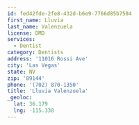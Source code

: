 ```yaml
---
id: fed42fde-2fe8-432d-b6e9-7766d85b7504
first_name: Lluvia
last_name: Valenzuela
license: DMD
services:
  - Dentist
category: Dentists
address: '11016 Rossi Ave'
city: 'Las Vegas'
state: NV
zip: '89144'
phone: '(702) 870-1350'
title: 'Lluvia Valenzuela'
_geoloc:
  lat: 36.179
  lng: -115.338
---
```

